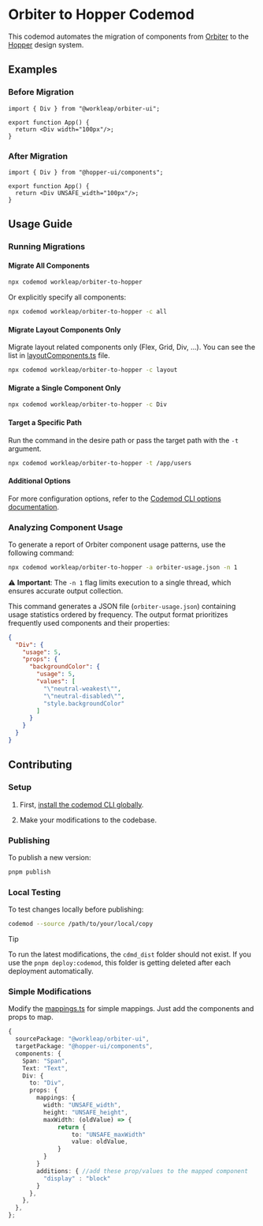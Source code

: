 # Orbiter to Hopper Codemod

This codemod automates the migration of components from [Orbiter](https://github.com/workleap/wl-orbiter) to the [Hopper](https://github.com/workleap/wl-hopper) design system.

## Examples

### Before Migration

```tsx
import { Div } from "@workleap/orbiter-ui";

export function App() {
  return <Div width="100px"/>;
}
```

### After Migration

```tsx
import { Div } from "@hopper-ui/components";

export function App() {
  return <Div UNSAFE_width="100px"/>;
}
```

## Usage Guide

### Running Migrations

#### Migrate All Components

```bash
npx codemod workleap/orbiter-to-hopper
```

Or explicitly specify all components:

```bash
npx codemod workleap/orbiter-to-hopper -c all
```

#### Migrate Layout Components Only

Migrate layout related components only (Flex, Grid, Div, ...). You can see the list in [layoutComponents.ts](/src/utils/layoutComponents.ts) file.

```bash
npx codemod workleap/orbiter-to-hopper -c layout
```

#### Migrate a Single Component Only

```bash
npx codemod workleap/orbiter-to-hopper -c Div
```

#### Target a Specific Path

Run the command in the desire path or pass the target path with the `-t` argument.

```bash
npx codemod workleap/orbiter-to-hopper -t /app/users
```

#### Additional Options

For more configuration options, refer to the [Codemod CLI options documentation](https://docs.codemod.com/deploying-codemods/cli#options).

### Analyzing Component Usage

To generate a report of Orbiter component usage patterns, use the following command:

```bash
npx codemod workleap/orbiter-to-hopper -a orbiter-usage.json -n 1
```

⚠️ **Important**: The `-n 1` flag limits execution to a single thread, which ensures accurate output collection.

This command generates a JSON file (`orbiter-usage.json`) containing usage statistics ordered by frequency. The output format prioritizes frequently used components and their properties:

```json
{
  "Div": {
    "usage": 5,
    "props": {
      "backgroundColor": {
        "usage": 5,
        "values": [
          "\"neutral-weakest\"",
          "\"neutral-disabled\"",
          "style.backgroundColor"
        ]
      }
    }
  }
}
```

## Contributing

### Setup

1. First, [install the codemod CLI globally](https://docs.codemod.com/deploying-codemods/cli#installation).

2. Make your modifications to the codebase.

### Publishing

To publish a new version:

```bash
pnpm publish
```

### Local Testing

To test changes locally before publishing:

```bash
codemod --source /path/to/your/local/copy
```

> [!TIP]
> To run the latest modifications, the `cdmd_dist` folder should not exist. If you use the `pnpm deploy:codemod`, this folder is getting deleted after each deployment automatically.

### Simple Modifications

Modify the [mappings.ts](/src/mappings/mappings.ts) for simple mappings. Just add the components and props to map.

```ts
{
  sourcePackage: "@workleap/orbiter-ui",
  targetPackage: "@hopper-ui/components",
  components: {
    Span: "Span",
    Text: "Text",    
    Div: {
      to: "Div",
      props: {
        mappings: {
          width: "UNSAFE_width",
          height: "UNSAFE_height",
          maxWidth: (oldValue) => {
              return {
                  to: "UNSAFE_maxWidth"
                  value: oldValue,
              }
          }
        }
        additions: { //add these prop/values to the mapped component
          "display" : "block"
        }
      },
    },
  },
};
```
